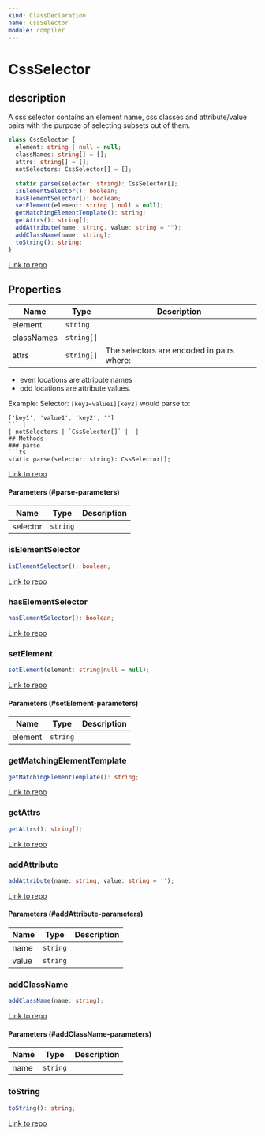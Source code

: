 ```yaml
---
kind: ClassDeclaration
name: CssSelector
module: compiler
---
```


# CssSelector

## description

A css selector contains an element name,
css classes and attribute/value pairs with the purpose
of selecting subsets out of them.

```ts
class CssSelector {
  element: string | null = null;
  classNames: string[] = [];
  attrs: string[] = [];
  notSelectors: CssSelector[] = [];

  static parse(selector: string): CssSelector[];
  isElementSelector(): boolean;
  hasElementSelector(): boolean;
  setElement(element: string | null = null);
  getMatchingElementTemplate(): string;
  getAttrs(): string[];
  addAttribute(name: string, value: string = "");
  addClassName(name: string);
  toString(): string;
}
```

[Link to repo](https://github.com/timdeschryver/angular/blob/master/packages/compiler/src/selector.ts#L42-L176)

## Properties

| Name       | Type       | Description                               |
| ---------- | ---------- | ----------------------------------------- |
| element    | `string`   |                                           |
| classNames | `string[]` |                                           |
| attrs      | `string[]` | The selectors are encoded in pairs where: |

- even locations are attribute names
- odd locations are attribute values.

Example:
Selector: `[key1=value1][key2]` would parse to:

````
['key1', 'value1', 'key2', '']
``` |
| notSelectors | `CssSelector[]` |  |
## Methods
### parse
```ts
static parse(selector: string): CssSelector[];
````

[Link to repo](https://github.com/timdeschryver/angular/blob/master/packages/compiler/src/selector.ts#L59-L114)

#### Parameters (#parse-parameters)

| Name     | Type     | Description |
| -------- | -------- | ----------- |
| selector | `string` |             |

### isElementSelector

```ts
isElementSelector(): boolean;
```

[Link to repo](https://github.com/timdeschryver/angular/blob/master/packages/compiler/src/selector.ts#L116-L119)

### hasElementSelector

```ts
hasElementSelector(): boolean;
```

[Link to repo](https://github.com/timdeschryver/angular/blob/master/packages/compiler/src/selector.ts#L121-L123)

### setElement

```ts
setElement(element: string|null = null);
```

[Link to repo](https://github.com/timdeschryver/angular/blob/master/packages/compiler/src/selector.ts#L125-L127)

#### Parameters (#setElement-parameters)

| Name    | Type     | Description |
| ------- | -------- | ----------- |
| element | `string` |             |

### getMatchingElementTemplate

```ts
getMatchingElementTemplate(): string;
```

[Link to repo](https://github.com/timdeschryver/angular/blob/master/packages/compiler/src/selector.ts#L130-L143)

### getAttrs

```ts
getAttrs(): string[];
```

[Link to repo](https://github.com/timdeschryver/angular/blob/master/packages/compiler/src/selector.ts#L145-L151)

### addAttribute

```ts
addAttribute(name: string, value: string = '');
```

[Link to repo](https://github.com/timdeschryver/angular/blob/master/packages/compiler/src/selector.ts#L153-L155)

#### Parameters (#addAttribute-parameters)

| Name  | Type     | Description |
| ----- | -------- | ----------- |
| name  | `string` |             |
| value | `string` |             |

### addClassName

```ts
addClassName(name: string);
```

[Link to repo](https://github.com/timdeschryver/angular/blob/master/packages/compiler/src/selector.ts#L157-L159)

#### Parameters (#addClassName-parameters)

| Name | Type     | Description |
| ---- | -------- | ----------- |
| name | `string` |             |

### toString

```ts
toString(): string;
```

[Link to repo](https://github.com/timdeschryver/angular/blob/master/packages/compiler/src/selector.ts#L161-L175)
